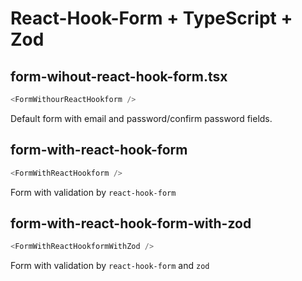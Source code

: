 # React-Hook-Form + TypeScript + Zod

## form-wihout-react-hook-form.tsx

```ts
<FormWithourReactHookform />
```

Default form with email and password/confirm password fields.

## form-with-react-hook-form

```ts
<FormWithReactHookform />
```

Form with validation by `react-hook-form`

## form-with-react-hook-form-with-zod

```ts
<FormWithReactHookformWithZod />
```

Form with validation by `react-hook-form` and `zod`
